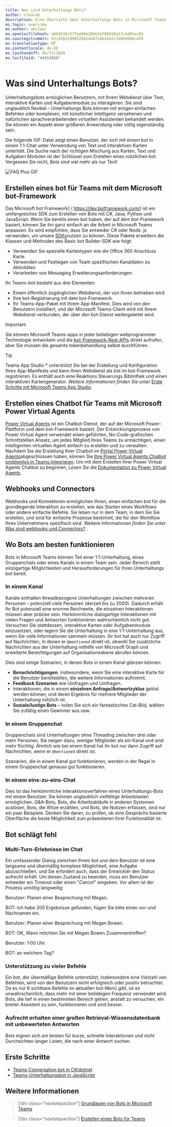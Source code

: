 ```yaml
---
title: Was sind Unterhaltungs Bots?
author: clearab
description: Eine Übersicht über Unterhaltungs Bots in Microsoft Teams.
ms.topic: overview
ms.author: anclear
ms.openlocfilehash: a88d516c57faa96e29de3e786910a13c4d65ac84
ms.sourcegitcommit: 61c93b22490526b1de87c0b14a3c7eb6e046caf6
ms.translationtype: MT
ms.contentlocale: de-DE
ms.lasthandoff: 05/31/2020
ms.locfileid: "44453868"
---
```

# <a name="what-are-conversational-bots"></a>Was sind Unterhaltungs Bots?

Unterhaltungsbots ermöglichen Benutzern, mit Ihrem Webdienst über Text, interaktive Karten und Aufgabenmodule zu interagieren. Sie sind unglaublich flexibel – Unterhaltungs Bots können mit einigen einfachen Befehlen oder komplexen, mit künstlicher Intelligenz versehenen und natürlichen sprachverarbeitenden virtuellen Assistenten behandelt werden. Sie können ein Aspekt einer größeren Anwendung oder völlig eigenständig sein.

Die folgende GIF-Datei zeigt einen Benutzer, der sich mit einem bot in einem 1:1-Chat unter Verwendung von Text und interaktiven Karten unterhält. Die Suche nach der richtigen Mischung aus Karten, Text und Aufgaben Modulen ist der Schlüssel zum Erstellen eines nützlichen bot. Vergessen Sie nicht, Bots sind viel mehr als nur Text!

![FAQ Plus GIF](~/assets/images/FAQPlusEndUser.gif)

## <a name="build--a-bot-for-teams-with-the-microsoft-bot-framework"></a>Erstellen eines bot für Teams mit dem Microsoft bot-Framework

Das Microsoft bot Framework] ( https://dev.botframework.com/) ist ein umfangreiches SDK zum Erstellen von Bots mit C#, Java, Python und JavaScript. Wenn Sie bereits einen bot haben, der auf dem bot-Framework basiert, können Sie ihn ganz einfach an die Arbeit in Microsoft Teams anpassen. Es wird empfohlen, dass Sie entweder C# oder Node. js verwenden, um unsere [SDKs](/microsoftteams/platform/#pivot=sdk-tools)nutzen zu können. Diese Pakete erweitern die Klassen und Methoden des Basic bot Builder-SDK wie folgt:

* Verwenden Sie spezielle Kartentypen wie die Office 365-Anschluss Karte.
* Verwenden und Festlegen von Team spezifischen Kanaldaten zu Aktivitäten
* Verarbeiten von Messaging Erweiterungsanforderungen.

Ihr Teams-bot besteht aus drei Elementen:

* Einem öffentlich zugänglichen Webdienst, der von Ihnen betrieben wird.
* Ihre bot-Registrierung mit dem bot-Framework.
* Ihr Teams-App-Paket mit Ihrem App-Manifest. Dies wird von den Benutzern installiert, und der Microsoft Teams-Client wird mit Ihrem Webdienst verbunden, der über den bot-Dienst weitergeleitet wird.

> [!IMPORTANT]
> Sie können Microsoft Teams-apps in jeder beliebigen webprogrammier Technologie entwickeln und die [bot-Framework-Rest-APIs](/bot-framework/rest-api/bot-framework-rest-overview) direkt aufrufen, aber Sie müssen die gesamte tokenbehandlung selbst durchführen.

> [!TIP]
> Teams App Studio * unterstützt Sie bei der Erstellung und Konfiguration Ihres App-Manifests und kann Ihren Webdienst als bot im bot-Framework registrieren. Es enthält auch eine Reaktions Steuerungs Bibliothek und einen interaktiven Kartengenerator. *Weitere Informationen finden Sie unter* [Erste Schritte mit Microsoft Teams App Studio](~/concepts/build-and-test/app-studio-overview.md).

## <a name="create-a-chatbot-for-teams-with-microsoft-power-virtual-agents"></a>Erstellen eines Chatbot für Teams mit Microsoft Power Virtual Agents

[Power Virtual Agents](/power-virtual-agents/fundamentals-what-is-power-virtual-agents) ist ein Chatbot-Dienst, der auf der Microsoft Power-Plattform und dem bot-Framework basiert.  Der Entwicklungsprozess von Power Virtual Agent verwendet einen geführten, No-Code-grafischen Schnittstellen Ansatz, um jedes Mitglied Ihres Teams zu ermächtigen, einen intelligenten virtuellen Agent einfach zu erstellen und zu verwalten.  Nachdem Sie die Erstellung Ihrer Chatbot im [Portal Power Virtual Agents](https://powervirtualagents.microsoft.com)abgeschlossen haben, können Sie [Ihre Power Virtual Agents Chatbot problemlos in Teams integrieren](how-to/add-power-virtual-agents-bot-to-teams.md). Um mit dem Erstellen Ihrer Power Virtual Agents Chatbot zu beginnen, *Lesen Sie* die [Dokumentation zu Power Virtual Agents](https://docs.microsoft.com/power-virtual-agents/).

## <a name="webhooks-and-connectors"></a>Webhooks und Connectors

Webhooks und Konnektoren ermöglichen Ihnen, einen einfachen bot für die grundlegende Interaktion zu erstellen, wie das Starten eines Workflows oder andere einfache Befehle. Sie leben nur in dem Team, in dem Sie Sie erstellen, und sind für einfache Prozesse bestimmt, die für den Workflow Ihres Unternehmens spezifisch sind. Weitere Informationen *finden Sie unter* [Was sind webhooks und Connectors?](~/webhooks-and-connectors/what-are-webhooks-and-connectors.md) .

## <a name="where-bots-work-best"></a>Wo Bots am besten funktionieren

Bots in Microsoft Teams können Teil einer 1:1-Unterhaltung, eines Gruppenchats oder eines Kanals in einem Team sein. Jeder Bereich stellt einzigartige Möglichkeiten und Herausforderungen für Ihren Unterhaltungs bot bereit.

### <a name="in-a-channel"></a>In einem Kanal

Kanäle enthalten threadbezogene Unterhaltungen zwischen mehreren Personen – potenziell viele Personen (derzeit bis zu 2000). Dadurch erhält Ihr Bot potenziell eine enorme Reichweite, die einzelnen Interaktionen müssen aber präzise sein. Herkömmliche dialogartige Interaktionen mit vielen Fragen und Antworten funktionieren wahrscheinlich nicht gut. Versuchen Sie stattdessen, interaktive Karten oder Aufgabenmodule einzusetzen, oder lagern Sie die Unterhaltung in eine 1:1-Unterhaltung aus, wenn Sie viele Informationen sammeln müssen. Ihr bot hat auch nur Zugriff auf Nachrichten, in denen er `@mentioned` direkt ist, obwohl Sie zusätzliche Nachrichten aus der Unterhaltung mithilfe von Microsoft Graph und erweiterte Berechtigungen auf Organisationsebene abrufen können.

Dies sind einige Szenarien, in denen Bots in einem Kanal glänzen können:

* **Benachrichtigungen**, insbesondere, wenn Sie eine interaktive Karte für die Benutzer bereitstellen, die weitere Informationen aufnimmt.
* **Feedback Szenarien** wie Umfragen und Umfragen.
* Interaktionen, die in einem **einzelnen Anfrage/Antwortzyklus** gelöst werden können, und deren Ergebnis für mehrere Mitglieder der Unterhaltung nützlich ist.
* **Soziale/lustige Bots** – holen Sie sich ein fantastisches Cat-Bild, wählen Sie zufällig einen Gewinner aus usw.

### <a name="in-a-group-chat"></a>In einem Gruppenchat

Gruppenchats sind Unterhaltungen ohne Threading zwischen drei oder mehr Personen. Sie neigen dazu, weniger Mitglieder als ein Kanal und sind mehr flüchtig. Ähnlich wie bei einem Kanal hat ihr bot nur dann Zugriff auf Nachrichten, wenn er `@mentioned` direkt ist.

Szenarien, die in einem Kanal gut funktionieren, werden in der Regel in einem Gruppenchat genauso gut funktionieren.

### <a name="in-a-one-to-one-chat"></a>In einem eins-zu-eins-Chat

Dies ist das herkömmliche Interaktionsverfahren eines Unterhaltungs-Bots mit einem Benutzer. Sie können unglaublich vielfältige Arbeitslasten ermöglichen. Q&A-Bots, Bots, die Arbeitsabläufe in anderen Systemen auslösen, Bots, die Witze erzählen, und Bots, die Notizen erfassen, sind nur ein paar Beispiele. Denken Sie daran, zu prüfen, ob eine Gesprächs basierte Oberfläche die beste Möglichkeit zum präsentieren ihrer Funktionalität ist.

## <a name="bot-fails"></a>Bot schlägt fehl

### <a name="having-multi-turn-experiences-in-chat"></a>Multi-Turn-Erlebnisse im Chat

Ein umfassender Dialog zwischen Ihrem bot und dem Benutzer ist eine langsame und übermäßig komplexe Möglichkeit, eine Aufgabe abzuschließen, und Sie erfordert auch, dass der Entwickler den Status aufrecht erhält. Um diesen Zustand zu beenden, muss ein Benutzer entweder ein Timeout oder einen "*Cancel*" eingeben. Vor allem ist der Prozess unnötig langweilig:

Benutzer: Planen einer Besprechung mit Megan.

BOT: Ich habe 200 Ergebnisse gefunden, fügen Sie bitte einen vor-und Nachnamen ein.

Benutzer: Planen einer Besprechung mit Megan Bowen.

BOT: OK, Wann möchten Sie mit Megan Bowen Zusammentreffen?

Benutzer: 1:00 Uhr.

BOT: an welchem Tag?

### <a name="supporting-too-many-commands"></a>Unterstützung zu vieler Befehle

Ein bot, der übermäßige Befehle unterstützt, insbesondere eine Vielzahl von Befehlen, wird von den Benutzern nicht erfolgreich oder positiv betrachtet. Da es nur 6 sichtbare Befehle im aktuellen bot-Menü gibt, ist es unwahrscheinlich, dass mehr mit einer beliebigen Frequenz verwendet wird. Bots, die tief in einen bestimmten Bereich gehen, anstatt zu versuchen, ein breiter Assistent zu sein, funktionieren und sind besser.

### <a name="maintaining-a-large-retrieval-knowledge-base-with-unranked-responses"></a>Aufrecht erhalten einer großen Retrieval-Wissensdatenbank mit unbewerteten Antworten

Bots eignen sich am besten für kurze, schnelle Interaktionen und nicht Durchsichten langer Listen, die nach einer Antwort suchen.

## <a name="get-started"></a>Erste Schritte

* [Teams Conversation bot in C#/dotnet](https://github.com/microsoft/BotBuilder-Samples/tree/master/samples/csharp_dotnetcore/57.teams-conversation-bot)
* [Teams-Unterhaltungsbot in JavaScript](https://github.com/microsoft/BotBuilder-Samples/tree/master/samples/javascript_nodejs/57.teams-conversation-bot)

## <a name="learn-more"></a>Weitere Informationen

> [!div class="nextstepaction"]
> [Grundlagen von Bots in Microsoft Teams](~/bots/bot-basics.md)

> [!div class="nextstepaction"]
> [Erstellen eines Bots für Teams](~/bots/how-to/create-a-bot-for-teams.md)

